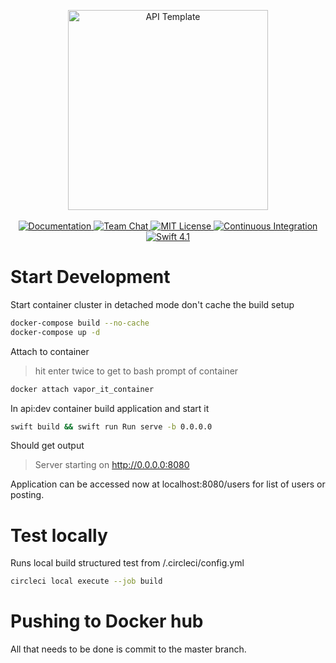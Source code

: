 <p align="center">
    <img src="https://user-images.githubusercontent.com/1342803/36623515-7293b4ec-18d3-11e8-85ab-4e2f8fb38fbd.png" width="320" alt="API Template">
    <br>
    <br>
    <a href="http://docs.vapor.codes/3.0/">
        <img src="http://img.shields.io/badge/read_the-docs-2196f3.svg" alt="Documentation">
    </a>
    <a href="https://discord.gg/vapor">
        <img src="https://img.shields.io/discord/431917998102675485.svg" alt="Team Chat">
    </a>
    <a href="LICENSE">
        <img src="http://img.shields.io/badge/license-MIT-brightgreen.svg" alt="MIT License">
    </a>
    <a href="https://circleci.com/gh/vapor/api-template">
        <img src="https://circleci.com/gh/vapor/api-template.svg?style=shield" alt="Continuous Integration">
    </a>
    <a href="https://swift.org">
        <img src="http://img.shields.io/badge/swift-4.1-brightgreen.svg" alt="Swift 4.1">
    </a>
</p>

# Start Development

Start container cluster in detached mode
don't cache the build setup
```bash
docker-compose build --no-cache
docker-compose up -d
```

Attach to container 
> hit enter twice to get to bash prompt of container
```bash
docker attach vapor_it_container
```

In api:dev container build application and start it
```bash
swift build && swift run Run serve -b 0.0.0.0
```
Should get output
> Server starting on http://0.0.0.0:8080

Application can be accessed now at localhost:8080/users for list of users or posting.

# Test locally

Runs local build structured test from /.circleci/config.yml
```bash
circleci local execute --job build
```

# Pushing to Docker hub
All that needs to be done is commit to the master branch.